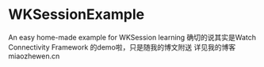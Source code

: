 # WKSessionExample
An easy home-made example for WKSession learning
确切的说其实是Watch Connectivity Framework 的demo啦，只是随我的博文附送 详见我的博客 miaozhewen.cn
